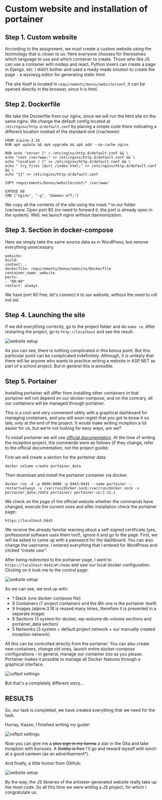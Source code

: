 # Custom website and installation of portainer



## Step 1. Custom website

According to the assignment, we must create a custom website using the technology that is closer to us. Here everyone chooses for themselves which language to use and which container to create. Those who like JS can use a container with nodejs and react, Python lovers can create a page in Django, etc. I didn’t bother and used a ready-made solution to create the page - a wysiwyg editor for generating static html.

The site itself is located in ``requirements/bonus/website/conf``, it can be opened directly in the browser, since it is html.

## Step 2. Dockerfile

We take the Dockerfile from our nginx, since we will run the html site on the same nginx. We change the default config located at ``/etc/nginx/http.d/default.conf`` by placing a simple code there indicating a different location instead of the standard one (/var/www):

```
FROM alpine:3.16
RUN apk update && apk upgrade && apk add --no-cache nginx

RUN echo "server {" > /etc/nginx/http.d/default.conf && \
echo "root /var/www;" >> /etc/nginx/http.d/default.conf && \
echo "location / {" >> /etc/nginx/http.d/default.conf && \
echo " try_files \$uri /index.html;" >> /etc/nginx/http.d/default.conf && \
echo "}}" >> /etc/nginx/http.d/default.conf

COPY requirements/bonus/website/conf/* /var/www/

EXPOSE 80
CMD ["nginx", "-g", "daemon off;"]
```

We copy all the contents of the site using the mask * to our folder /var/www. Open port 80 (no need to forward it, the port is already open in the system). Well, we launch nginx without daemonization.

## Step 3. Section in docker-compose

Here we simply take the same source data as in WordPress, but remove everything unnecessary.

```
website:
build:
context: .
dockerfile: requirements/bonus/website/Dockerfile
container_name: website
ports:
- "80:80"
restart: always
```

We have port 80 free, let's connect it to our website, without the need to roll out ssl.

## Step 4. Launching the site

If we did everything correctly, go to the project folder and do ``make re``. After restarting the project, go to ``http://localhost`` and see the result:

![website setup](media/bonus_part/step_18.png)

As you can see, there is nothing complicated in this bonus point. But this particular point can be complicated indefinitely. Although, it is unlikely that there will be anyone who wants to practice writing a website in ASP.NET as part of a school project. But in general this is possible.

## Step 5. Portainer

Installing portainer will differ from installing other containers in that portainer will not depend on our docker-compose, and on the contrary, all our containers will be managed through portainer.

This is a cool and very convenient utility with a graphical dashboard for managing containers, and you will soon regret that you got to know it so late, only at the end of the project. It would make writing inception a lot easier for us, but we’re not looking for easy ways, are we?

To install portainer we will use [official documentation](https://docs.portainer.io/v/ce-2.11/start/install/server/docker/linux "install portainer"). At the time of writing the inception project, the commands were as follows (if they change, refer to the official documentation, not the project guide):

First we will create a section for the portainer data:

``docker volume create portainer_data``

Then download and install the portainer container via docker:

```
docker run -d -p 8000:8000 -p 9443:9443 --name portainer --restart=always -v /var/run/docker.sock:/var/run/docker.sock -v portainer_data:/data portainer/ portainer-ce:2.11.1
```

We check on the page of the official website whether the commands have changed, execute the current ones and after installation check the portainer page:

``https://localhost:9443``

We receive the already familiar warning about a self-signed certificate (yes, professional software uses them too!), ignore it and go to the page. First, we will be asked to come up with a password for the dashboard. You can also change the username. I entered everything that I entered for WordPress and clicked “create user”.

After being redirected to the portainer page, I went to ``https://localhost:9443/#!/home`` and saw our local docker configuration. Clicking on it took me to the control page:

![website setup](media/bonus_part/step_20.png)

As we can see, we end up with:

- 1 Stack (one docker-compose file)
- 8 Containers (7 project containers and the 8th one is the portainer itself)
- 9 Images (alpine:3.16 is reused many times, therefore it is presented in a separate image)
- 6 Sections (3 system for docker, wp-wolume db-volume sections and portainer_data section)
- 5 Networks (3 system + default project network + our manually created inception network)

All this can be controlled directly from the portainer. You can also create new containers, change old ones, launch entire docker-compose configurations - in general, manage our container zoo as you please. Portainer makes it possible to manage all Docker features through a graphical interface.

![vsftpd settings](media/stickers/pechkin.png)

But that's a completely different story...

## RESULTS

So, our task is completed, we have created everything that we need for the task.

Hurray, Kazan, I finished writing my guide!

![vsftpd settings](media/stickers/ufa.png)

Now you can give me a ~~plus sign in my karma~~ a star in the Gita and take inception with bonuses. A ~~Dobby is free~~ I'll go and reward myself with lunch at a good canteen (as an advertisement*).

And finally, a little humor from GitHub:

![website setup](media/bonus_part/JS.png)

By the way, the JS libraries of the artisteer-generated website really take up the most code. So all this time we were writing a JS project, for which I congratulate us.
